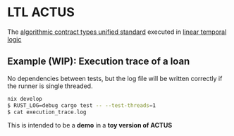 # LTL ACTUS

The [algorithmic contract types unified standard](https://actusfrf.org) executed in [linear temporal logic](https://en.wikipedia.org/wiki/Linear_temporal_logic)

## Example (WIP): Execution trace of a loan

No dependencies between tests, but the log file will be written correctly if the runner is single threaded.

```sh
nix develop
$ RUST_LOG=debug cargo test -- --test-threads=1
$ cat execution_trace.log
```

This is intended to be a **demo** in a **toy version of ACTUS**
